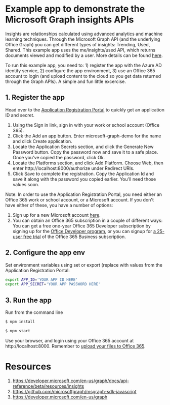 # Example app to demonstrate the Microsoft Graph insights APIs

Insights are relationships calculated using advanced analytics and machine learning techniques. Through the Microsoft Graph API (and the underlying Office Graph) you can get different types of insights: Trending, Used, Shared. This example app uses the me/insights/used API, which returns documents viewed and modified by a user. More details can be found [here](https://developer.microsoft.com/en-us/graph/docs/api-reference/beta/resources/insights).

To run this example app, you need to: 1) register the app with the Azure AD identity service, 2) configure the app environment, 3) use an Office 365 account to login (and upload content to the cloud so you get data returned through the Graph APIs). A simple and fun little excercise. 

## 1. Register the app

Head over to the [Application Registration Portal](https://apps.dev.microsoft.com) to quickly get an application ID and secret.

1. Using the Sign in link, sign in with your work or school account (Office 365).
2. Click the Add an app button. Enter microsoft-graph-demo for the name and click Create application.
3. Locate the Application Secrets section, and click the Generate New Password button. Copy the password now and save it to a safe place. Once you've copied the password, click Ok.
4. Locate the Platforms section, and click Add Platform. Choose Web, then enter http://localhost:8000/authorize under Redirect URIs.
5. Click Save to complete the registration. Copy the Application Id and save it along with the password you copied earlier. You'll need those values soon.

Note: In order to use the Application Registration Portal, you need either an Office 365 work or school account, or a Microsoft account. If you don't have either of these, you have a number of options:

1. Sign up for a new Microsoft account [here](https://www.outlook.com).
2. You can obtain an Office 365 subscription in a couple of different ways: You can get a free one-year Office 365 Developer subscription by signing up for the [Office Developer program](http://dev.office.com/devprogram), or you can signup for [a 25-user free trial](https://portal.office.com/Signup/Signup.aspx?OfferId=467eab54-127b-42d3-b046-3844b860bebf&dl=O365_BUSINESS_PREMIUM&alo=1&lc=1033&ali=1#0) of the Office 365 Business subscription.

## 2. Configure the app env

Set environment variables using set or export (replace with values from the Application Registration Portal:

```bash
export APP_ID='YOUR APP ID HERE'
export APP_SECRET='YOUR APP PASSWORD HERE'
```

## 3. Run the app

Run from the command line

```bash
$ npm install
``` 

```bash
$ npm start
``` 

Use your browser, and login using your Office 365 account at http://localhost:8000. Remember to [upload your files to Office 365](https://www.office.com).

# Resources

1. https://developer.microsoft.com/en-us/graph/docs/api-reference/beta/resources/insights 
2. https://github.com/microsoftgraph/msgraph-sdk-javascript
3. https://developer.microsoft.com/en-us/graph


